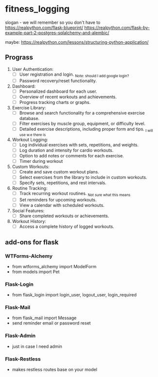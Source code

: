 # fitness_logging

slogan - we will remember so you don't have to
https://realpython.com/flask-blueprint/
https://realpython.com/flask-by-example-part-2-postgres-sqlalchemy-and-alembic/

maybe: https://realpython.com/lessons/structuring-python-application/

## Prograss

1. User Authentication:
   - [ ] User registration and login. <sub>Note: should I add google login?</sub>
   - [ ] Password recovery/reset functionality.
2. Dashboard:
   - [ ] Personalized dashboard for each user.
   - [ ] Overview of recent workouts and achievements.
   - [ ] Progress tracking charts or graphs.
3. Exercise Library:
   - [ ] Browse and search functionality for a comprehensive exercise database.
   - [ ] Filter exercises by muscle group, equipment, or difficulty level.
   - [ ] Detailed exercise descriptions, including proper form and tips. <sub>I will use w.e there is </sub>
4. Workout Logging:
   - [ ] Log individual exercises with sets, repetitions, and weights.
   - [ ] Log duration and intensity for cardio workouts.
   - [ ] Option to add notes or comments for each exercise.
   - [ ] Timer during workout
5. Custom Workouts:
   - [ ] Create and save custom workout plans.
   - [ ] Select exercises from the library to include in custom workouts.
   - [ ] Specify sets, repetitions, and rest intervals.
6. Routine Tracking:
   - [ ] Track recurring workout routines. <sub>Not sure what this means</sub>
   - [ ] Set reminders for upcoming workouts.
   - [ ] View a calendar with scheduled workouts.
7. Social Features:
   - [ ] Share completed workouts or achievements.
8. Workout History:
   - [ ] Access a complete history of logged workouts.

## add-ons for flask

### WTForms-Alchemy

- from wtforms_alchemy import ModelForm
- from models import Pet

### Flask-Login

- from flask_login import login_user, logout_user, login_required

### Flask-Mail

- from flask_mail import Message
- send reminder email or password reset

### Flask-Admin

- just in case I need admin

### Flask-Restless

- makes restless routes base on your model
